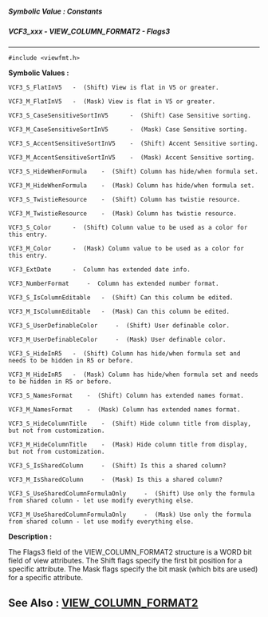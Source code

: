 ##### Symbolic Value : Constants
##### VCF3_xxx - VIEW_COLUMN_FORMAT2 - Flags3
---
```
#include <viewfmt.h>
```

**Symbolic Values :**

	VCF3_S_FlatInV5	  -  (Shift) View is flat in V5 or greater.

	VCF3_M_FlatInV5	  -  (Mask) View is flat in V5 or greater.

	VCF3_S_CaseSensitiveSortInV5	  -  (Shift) Case Sensitive sorting.

	VCF3_M_CaseSensitiveSortInV5	  -  (Mask) Case Sensitive sorting.

	VCF3_S_AccentSensitiveSortInV5	  -  (Shift) Accent Sensitive sorting.

	VCF3_M_AccentSensitiveSortInV5	  -  (Mask) Accent Sensitive sorting.

	VCF3_S_HideWhenFormula	  -  (Shift) Column has hide/when formula set.

	VCF3_M_HideWhenFormula	  -  (Mask) Column has hide/when formula set.

	VCF3_S_TwistieResource	  -  (Shift) Column has twistie resource.

	VCF3_M_TwistieResource	  -  (Mask) Column has twistie resource.

	VCF3_S_Color	  -  (Shift) Column value to be used as a color for this entry.

	VCF3_M_Color	  -  (Mask) Column value to be used as a color for this entry.

	VCF3_ExtDate	  -  Column has extended date info.

	VCF3_NumberFormat	  -  Column has extended number format.

	VCF3_S_IsColumnEditable	  -  (Shift) Can this column be edited.

	VCF3_M_IsColumnEditable	  -  (Mask) Can this column be edited.

	VCF3_S_UserDefinableColor	  -  (Shift) User definable color.

	VCF3_M_UserDefinableColor	  -  (Mask) User definable color.

	VCF3_S_HideInR5	  -  (Shift) Column has hide/when formula set and needs to be hidden in R5 or before.

	VCF3_M_HideInR5	  -  (Mask) Column has hide/when formula set and needs to be hidden in R5 or before.

	VCF3_S_NamesFormat	  -  (Shift) Column has extended names format.

	VCF3_M_NamesFormat	  -  (Mask) Column has extended names format.

	VCF3_S_HideColumnTitle	  -  (Shift) Hide column title from display, but not from customization.

	VCF3_M_HideColumnTitle	  -  (Mask) Hide column title from display, but not from customization.

	VCF3_S_IsSharedColumn	  -  (Shift) Is this a shared column?

	VCF3_M_IsSharedColumn	  -  (Mask) Is this a shared column?

	VCF3_S_UseSharedColumnFormulaOnly	  -  (Shift) Use only the formula from shared column - let use modify everything else.

	VCF3_M_UseSharedColumnFormulaOnly	  -  (Mask) Use only the formula from shared column - let use modify everything else.


**Description :**

The Flags3 field of the VIEW_COLUMN_FORMAT2 structure is a WORD bit field of view attributes.  The Shift flags specify the first bit position for a specific attribute.  The Mask flags specify the bit mask (which bits are used) for a specific attribute.


**See Also :**
[VIEW_COLUMN_FORMAT2](/domino-c-api-docs/reference/Data/VIEW_COLUMN_FORMAT2)
---
